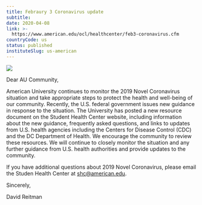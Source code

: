 ```yaml
---
title: Febraury 3 Coronavirus update
subtitle: 
date: 2020-04-08
link: >-
  https://www.american.edu/ocl/healthcenter/feb3-coronavirus.cfm
countryCode: us
status: published
instituteSlug: us-american
---
```

![](https://www.american.edu/customcf/2016-redesign/images/social_graph.jpg)

Dear AU Community,

American University continues to monitor the 2019 Novel Coronavirus situation and take appropriate steps to protect the health and well-being of our community. Recently, the U.S. federal government issues new guidance in response to the situation. The University has posted a new resource document on the Student Health Center website, including information about the new guidance, frequently asked questions, and links to updates from U.S. health agencies including the Centers for Disease Control (CDC) and the DC Department of Health. We encourage the community to review these resources. We will continue to closely monitor the situation and any further guidance from U.S. health authorities and provide updates to the community.

If you have additional questions about 2019 Novel Coronavirus, please email the Studen Health Center at shc@american.edu.

Sincerely,

David Reitman